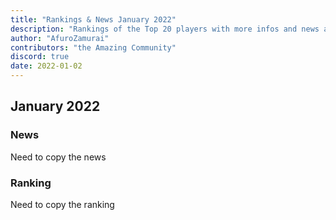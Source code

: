 ```yaml
---
title: "Rankings & News January 2022"
description: "Rankings of the Top 20 players with more infos and news about occurences from December 2021 to January 2022"
author: "AfuroZamurai"
contributors: "the Amazing Community"
discord: true
date: 2022-01-02
---
```


## January 2022

### News

Need to copy the news

### Ranking

Need to copy the ranking

